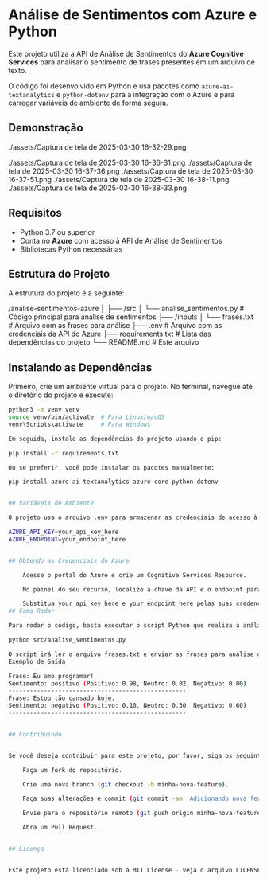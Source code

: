 
# Análise de Sentimentos com Azure e Python

Este projeto utiliza a API de Análise de Sentimentos do **Azure Cognitive Services** para analisar o sentimento de frases presentes em um arquivo de texto. 

O código foi desenvolvido em Python e usa pacotes como `azure-ai-textanalytics` e `python-dotenv` para a integração com o Azure e para carregar variáveis de ambiente de forma segura.



## Demonstração

./assets/Captura de tela de 2025-03-30 16-32-29.png

./assets/Captura de tela de 2025-03-30 16-36-31.png
./assets/Captura de tela de 2025-03-30 16-37-36.png
./assets/Captura de tela de 2025-03-30 16-37-51.png
./assets/Captura de tela de 2025-03-30 16-38-11.png
./assets/Captura de tela de 2025-03-30 16-38-33.png

## Requisitos

- Python 3.7 ou superior
- Conta no **Azure** com acesso à API de Análise de Sentimentos
- Bibliotecas Python necessárias


## Estrutura do Projeto

A estrutura do projeto é a seguinte:

/analise-sentimentos-azure
│
├── /src
│   └── analise_sentimentos.py    # Código principal para análise de sentimentos
├── /inputs
│   └── frases.txt               # Arquivo com as frases para análise
├── .env                         # Arquivo com as credenciais da API do Azure
├── requirements.txt             # Lista das dependências do projeto
└── README.md                    # Este arquivo
## Instalando as Dependências

Primeiro, crie um ambiente virtual para o projeto. No terminal, navegue até o diretório do projeto e execute:

```bash
python3 -m venv venv
source venv/bin/activate  # Para Linux/macOS
venv\Scripts\activate     # Para Windows

Em seguida, instale as dependências do projeto usando o pip:

pip install -r requirements.txt

Ou se preferir, você pode instalar os pacotes manualmente:

pip install azure-ai-textanalytics azure-core python-dotenv


## Variáveis de Ambiente

O projeto usa o arquivo .env para armazenar as credenciais de acesso à API do Azure de forma segura. Certifique-se de criar um arquivo .env no diretório raiz do projeto com as seguintes variáveis:

AZURE_API_KEY=your_api_key_here
AZURE_ENDPOINT=your_endpoint_here


## Obtendo as Credenciais do Azure

    Acesse o portal do Azure e crie um Cognitive Services Resource.

    No painel do seu recurso, localize a chave da API e o endpoint para a Análise de Sentimentos.

    Substitua your_api_key_here e your_endpoint_here pelas suas credenciais no arquivo .env.
## Como Rodar

Para rodar o código, basta executar o script Python que realiza a análise de sentimentos:

python src/analise_sentimentos.py

O script irá ler o arquivo frases.txt e enviar as frases para análise de sentimentos utilizando a API do Azure. O resultado será exibido no terminal, mostrando o sentimento (Positivo, Neutro, Negativo) de cada frase, com a respectiva confiança em cada categoria.
Exemplo de Saída

Frase: Eu amo programar!
Sentimento: positivo (Positivo: 0.98, Neutro: 0.02, Negativo: 0.00)
--------------------------------------------------
Frase: Estou tão cansado hoje.
Sentimento: negativo (Positivo: 0.10, Neutro: 0.30, Negativo: 0.60)
--------------------------------------------------


## Contribuindo


Se você deseja contribuir para este projeto, por favor, siga os seguintes passos:

    Faça um fork do repositório.

    Crie uma nova branch (git checkout -b minha-nova-feature).

    Faça suas alterações e commit (git commit -am 'Adicionando nova feature').

    Envie para o repositório remoto (git push origin minha-nova-feature).

    Abra um Pull Request.


## Licença


Este projeto está licenciado sob a MIT License - veja o arquivo LICENSE para mais detalhes.
